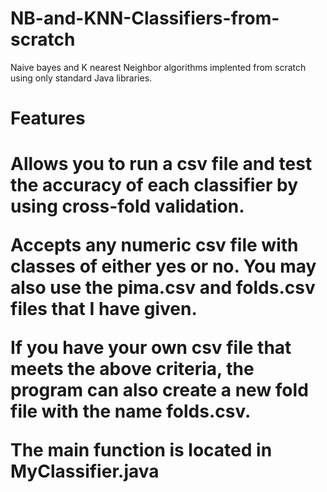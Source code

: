 # NB-and-KNN-Classifiers-from-scratch
Naive bayes and K nearest Neighbor algorithms implented from scratch using only standard Java libraries.


<h1>Features<h1>
  
Allows you to run a csv file and test the accuracy of each classifier by using cross-fold validation. 

Accepts any numeric csv file with classes of either yes or no. You may also use the pima.csv and folds.csv files that I have given.

If you have your own csv file that meets the above criteria, the program can also create a new fold file with the name folds.csv.

The main function is located in MyClassifier.java
  
  
 
